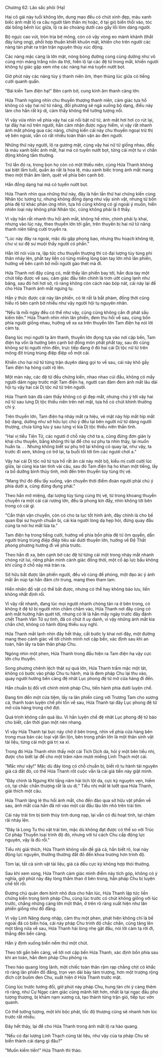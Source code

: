 




Chương 62: Lão sắc phôi (Hạ)


Hai cô gái này tuổi không lớn, dung mạo đều có chút xinh đẹp, màu xanh biếc ánh mắt lộ ra câu người tâm thần mị hoặc, ở tại gió biển thổi vào, tóc dài bồng bềnh lúc giữa, lộ ra áo choàng dưới cao gầy lồi lõm dáng người.

Bộ ngực cao vút, tròn trịa bờ mông, còn có vậy vòng eo mảnh khảnh (thắt đáy lưng ong), phối hợp thuần khiết khuôn mặt, khiến cho trên người các nàng tán phát ra trận trận nguyên thủy xúc động.

Các nàng mặc càng là lớn mật, nóng bỏng đường cong cùng dường như vô cùng mịn màng trắng nõn da thịt, hiển lộ tại các đệ tử trong mắt, khiến người không tự giác gặp xem nhẹ các nàng hai má tuyến nướt bọt.

Giờ phút này các nàng tùy ý thanh niên ôm, thẹn thùng lúc giữa có tiếng cười quanh quẩn.

"Bái kiến Tam điện hạ!" Bên cạnh bờ, cung kính âm thanh càng lớn.

Hứa Thanh ngóng nhìn chu thuyền thượng thanh niên, cảm giác tựa hồ không có vậy hai nữ tử nâng, đối phương sẽ ngã xuống bộ dạng, điều này làm cho hắn rất kỳ dị, cảm thấy không thể tưởng tượng nổi.

Vì vậy vừa nhìn về phía vậy hai cái nổi bật nữ tử, ánh mắt hơi hơi co rút lại, tại đây hai nữ trên người, hắn cảm nhận được nguy hiểm, vì vậy rất nhanh ánh mắt phóng qua các nàng, chứng kiến cái này chu thuyền ngoại trừ thị vệ bên ngoài, vẫn có rất nhiều toàn thân vận áo đen người.

Những thứ này người, lộ ra gương mặt, cùng vậy hai nữ tử giống nhau, đều là màu xanh biếc ánh mắt, hai má có tuyến nướt bọt, từng cái một tu vi chấn động không tầm thường.

Trừ lần đó ra, trong bọn họ còn có một thiếu niên, cùng Hứa Thanh không sai biệt lắm tuổi, quần áo rất là hoa lệ, màu xanh biếc trong ánh mắt mang theo một thân âm lãnh, quét về phía bên cạnh bờ.

Hắn đồng dạng hai má có tuyến nướt bọt.

Hứa Thanh nhìn qua những thứ này, đây là hắn lần thứ hai chứng kiến cùng Nhân tộc tương tự, nhưng không đồng dạng như vậy sinh vật, nhưng từ bốn phía đệ tử khác phản ứng nhìn, tựa hồ cũng không có gì ngoài ý muốn, hiển nhiên loại này không phải Nhân tộc, cũng không phải là ít thấy.

Vì vậy hắn rất nhanh thu hồi ánh mắt, không hề nhìn, chính phải ly khai, nhưng vào lúc này, theo thuyền lớn tới gần, trên thuyền bị hai nữ tử nâng thanh niên tiếng cười truyền ra.

"Lúc này đây ra ngoài, mặc dù gặp phong bạo, nhưng thu hoạch không tệ, chư vị sư đệ sư muội thấy người có phần."

Hắn lời nói vừa ra, lập tức chu thuyền thượng thì có đại lượng tùy tùng phi thân nhảy lên, phất tay liền có từng miếng lòng bàn tay lớn nhỏ lân phiến, hướng về bên cạnh bờ mỗi người gào thét mà đi.

Hứa Thanh nơi đây cũng có, mắt thấy lân phiến bay tới, hắn đưa tay một chút tiếp được về sau, cảm giác đầu tiên chính là trơn ướt cùng lạnh như băng, sau đó hơi hơi sờ, rõ ràng không còn cách nào bóp nát, cái này lại để cho Hứa Thanh ánh mắt ngưng tụ.

Hắn ý thức được cái này lân phiến, có lẽ rất là bất phàm, đồng thời cũng hiểu rõ bên cạnh bờ nhiều như vậy người hội tụ nguyên nhân.

"Nếu là mỗi ngày đều có thể như vậy, cũng cũng không cần đi phát sầu kiếm tiền." Hứa Thanh nhìn nhìn lân phiến, đem thu hồi về sau, cùng bốn phía người giống nhau, hướng về xa xa trên thuyền lớn Tam điện hạ nói lời cảm tạ.

Đang lúc mọi người tạ âm thanh, thuyền lớn đọng tựa vào nơi cập bến, Tam điện hạ vốn là hướng bên cạnh bờ đồng môn phất phất tay, sau đó cũng không sợ bị người nhìn đến, trực tiếp đang ở đó hai cái Dị tộc nữ tử trên mông đít trùng trùng điệp điệp vỗ một cái.

Khiến cho hai nữ tử từng trận duyên dáng gọi to về sau, cái này khô gầy Tam điện hạ hỏng cười rộ lên.

Một màn này, các đệ tử đều chứng kiến, nhao nhao cúi đầu, không có mấy người dám ngay trước mặt Tam điện hạ, người can đảm đem ánh mắt lâu dài hội tụ vậy hai cái Dị tộc nữ tử trên người.

Hứa Thanh bản đã cảm thấy không có gì đẹp mắt, nhưng chú ý tới vậy hai nữ tử sau lưng Dị tộc thiếu niên trên nét mặt, tựa hồ có chút khinh thường chi ý.

Trên thuyền lớn, Tam điện hạ nháy mắt ra hiệu, vẻ mặt này híp mắt híp mắt bộ dạng, dường như sở hữu lực chú ý đều tại bên người nữ tử dáng người thượng, chưa từng lưu ý sau lưng vị kia Dị tộc thiếu niên thần tình.

"Hai vị tiểu Tiên Tử, các ngươi ở chỗ này chờ ta a, cũng đừng đơn giản ly khai chu thuyền, bằng không thì lại để cho sư phụ ta nhìn thấy, lại muốn huấn ta. . . Nhưng không biết sư phụ trở lại không có quay lại, như vậy, ta trước đi xem, không có trở lại, ta buổi tối tới tìm các ngươi chơi a."

Vậy hai cái Dị tộc nữ tử tựa hồ rất ăn cái này một bộ, kiều mị cười cười lúc giữa, lại cùng kia tán tỉnh vài câu, sau đó Tam điện hạ ho khan một tiếng, lấy ra bổ dưỡng bình thủy tinh, mời đến trên thuyền tùy tùng thị vệ.

"Mang thứ đó đều lấy xuống, vận chuyển thời điểm đoàn người phải chú ý phía dưới a, cũng đừng đụng phải."

Theo hắn mở miệng, đại lượng tùy tùng cùng thị vệ, từ trong khoang thuyền chuyển ra một cái cái rương lớn, đều là phong kín đấy, nhìn không tới bên trong có cái gì.

"Cẩn thận vận chuyển, còn có cho ta lục tốt hình ảnh, đây chính là cho bế quan Đại sư huynh chuẩn bị, cái kia người lòng dạ hẹp hòi, đừng quay đầu cùng ta nói hư mất lừa ta."

Tam điện hạ trong tiếng cười, hướng về phía bốn phía đệ tử ôm quyền, dẫn người trùng trùng điệp điệp tiêu sái dưới thuyền lớn, hướng về Đệ Thất phong phương hướng đi về phía trước.

Theo hắn đi xa, bên cạnh bờ các đệ tử từng cái một trong nháy mắt nhanh chóng rút lui, riêng phần mình cảnh giác đồng thời, một cổ áp lực bầu không khí cũng ở chỗ này mà tràn ra.

Sở hữu bắt được lân phiến người, đều vô cùng đề phòng, một đạo ác ý ánh mắt ẩn núp tại hắn đám chi trung, mang theo tham lam.

Hiển nhiên đồ vật có thể bắt được, nhưng có thể hay không bảo lưu, liền không nhất định rồi.

Vì vậy rất nhanh, đang lúc mọi người nhanh chóng tản ra ở bên trong, có không ít đệ tử bị người nhìn chằm chằm vào, Hứa Thanh nơi đây cũng có ánh mắt hướng hắn quét tới, nhưng có lẽ là hắn mấy ngày trước đây đánh chết Thanh Vân Tử sự tình, đã có chút ít uy danh, vì vậy những ánh mắt kia chần chờ, không có hành động thiếu suy nghĩ.

Hứa Thanh mắt lạnh nhìn đây hết thảy, cất bước ly khai nơi đây, một đường mang theo cảnh giác về tới chính mình nơi cập bến, xác định sau khi an toàn, hắn lấy ra bản thân pháp Chu.

Ngóng nhìn một phen, Hứa Thanh trong đầu hiện ra Tam điện hạ vậy cực lớn chu thuyền.

Song phương chênh lệch thật sự quá lớn, Hứa Thanh trầm mặc một lát, không có bước vào pháp Chu tu hành, mà là đem pháp Chu lại thu vào, quay người hướng bến cảng đệ nhât Lục phong đệ tử mở cửa hàng đi đến.

Hắn chuẩn bị đối với chính mình pháp Chu, tiến hành phía dưới luyện chế.

Đang tìm đến một cửa tiệm, lấy ra lân phiến cùng với Trương Tam cho xương cá, thanh toán luyện chế phí tổn về sau, Hứa Thanh tại đây Lục phong đệ tử mở cửa hàng trong chờ đợi.

Quá trình không cần quá lâu. Vì hắn luyện chế đệ nhât Lục phong đệ tử báo cho biết, cần thời gian một nén nhang.

Vì vậy Hứa Thanh tại bực này chờ ở bên trong, nhìn về phía cửa hàng bên trong mua bán các loại vật lẫn lộn, bên trong phần lớn là một thân sinh vật tài liệu, từng cái một giá trị xa xỉ.

Trong đó Hứa Thanh nhìn thấy một cái Tích Dịch da, hỏi ý một bên tiểu nhị, được cho biết lại để cho một trăm năm mươi miếng Linh Thạch một cái.

"Mắc như vậy!" Mặc dù đáy lòng có chỗ chuẩn bị, biết rõ tu hành tài nguyên giá cả đắt đỏ, có thể Hứa Thanh rốt cuộc vẫn là cái giá tiền này giật mình.

"Đây chính là Ngưng Khí tầng năm hải tích lột da, cực kỳ nguyên vẹn, hiếm có, tại chắc chắn thượng rất là ưu dị." Tiểu nhị mắt lé lướt qua Hứa Thanh, giải thích một câu.

Hứa Thanh lặng lẽ thu hồi ánh mắt, cho đến đảo qua sở hữu vật phẩm về sau, ánh mắt của hắn đã rơi vào một cái đầu lâu lớn nhỏ trên trái tim.

Cái này trái tim bị bình thủy tinh dung nạp, lại vẫn có đủ hoạt tính, tại chậm rãi nhảy lên.

"Đây là Long Tu thú vật trái tim, mặc dù không đạt được có thể so với Trúc Cơ pháp Thuyền loại trình độ đó, nhưng với tư cách Chu cấp động lực nguyên, vậy là đủ rồi."

Tiểu nhị giải thích, Hứa Thanh không vấn đề giá cả, hắn biết rõ, loại này động lực nguyên, thường thường đắt đỏ đến khoa trương hơn trình độ.

Tóm lại, tất cả sinh vật tài liệu, giá cả đều cực kỳ không hợp thói thường.

Sau khi xem xong, Hứa Thanh cảm giác mình điểm này tích góp, không có ý nghĩa, giờ phút này đáy lòng thầm than ở bên trong, hắn pháp Chu bị luyện chế tốt rồi.

Đương chủ quán đem bình nhỏ đưa cho hắn lúc, Hứa Thanh lập tức liền chứng kiến trong bình pháp Chu, cùng lúc trước có chút không giống với lúc trước, chẳng những càng lớn một thân, ở trên rõ ràng xuất hiện như lân phiến giống như đồ đằng.

Vì vậy Linh Năng dung nhập, cảm thụ một phen, phát hiện không chỉ là bề ngoài đã có biến hóa, cái này pháp Chu trình độ chắc chắn, cũng tăng lên một tầng nữa về sau, Hứa Thanh hài lòng nhẹ gật đầu, nói lời cảm tạ rời đi, thẳng đến bến cảng.

Hắn ý định xuống biển nếm thử một chút.

Theo tới gần bến cảng, về tới nơi cập bến Hứa Thanh, xác định bốn phía sau khi an toàn, hắn đem pháp Chu phóng ra.

Theo hào quang lóng lánh, một chiếc toàn thân rậm rạp chằng chịt có khắc rõ ràng lân phiến đồ đằng, trọn vẹn dài bảy tám trượng, hơn một trượng rộng đích cột buồm đen Chu, xuất hiện ở Hứa Thanh trước mặt.

Cùng lúc trước tương đối, giờ phút này pháp Chu, hung tàn chi ý càng thêm rõ ràng, như Cự Ngạc cảm giác cũng mãnh liệt hơn, nhất là tại ngạc đầu pho tượng thượng, bị khảm nạm xương cá, tạo thành từng trận gió, tiếp tục vờn quanh.

Có thể tưởng tượng, một khi bộc phát, tốc độ thượng cũng sẽ nhanh hơn lúc trước rất nhiều.

Đây hết thảy, lại để cho Hứa Thanh trong ánh mắt lộ ra hào quang.

"Nếu có đại lượng Linh Thạch cùng tài liệu, như vậy của ta pháp Chu sẽ biến thành cái dạng gì đâu?"

"Muốn kiếm tiền!" Hứa Thanh thì thào.




